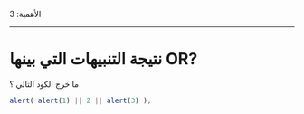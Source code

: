 الأهمية: 3

---

# نتيجة التنبيهات التي بينها OR?

ما خرج الكود التالي ؟

```js
alert( alert(1) || 2 || alert(3) );
```

